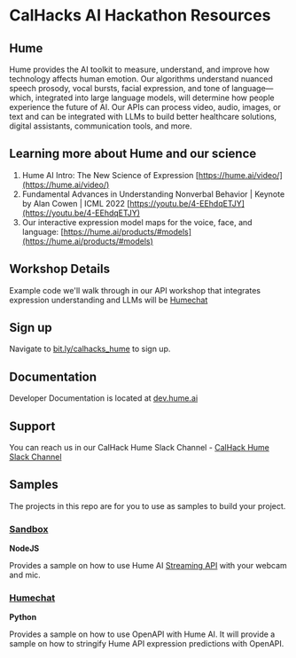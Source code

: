 # CalHacks AI Hackathon Resources

## Hume
Hume provides the AI toolkit to measure, understand, and improve how technology affects human emotion. Our algorithms understand nuanced speech prosody, vocal bursts, facial expression, and tone of language—which, integrated into large language models, will determine how people experience the future of AI. Our APIs can process video, audio, images, or text and can be integrated with LLMs to build better healthcare solutions, digital assistants, communication tools, and more.

## Learning more about Hume and our science
1. Hume AI Intro: The New Science of Expression [https://hume.ai/video/](https://hume.ai/video/)
2. Fundamental Advances in Understanding Nonverbal Behavior | Keynote by Alan Cowen | ICML 2022 [https://youtu.be/4-EEhdqETJY](https://youtu.be/4-EEhdqETJY)
3. Our interactive expression model maps for the voice, face, and language: [https://hume.ai/products/#models](https://hume.ai/products/#models)

## Workshop Details
Example code we'll walk through in our API workshop that integrates expression understanding and LLMs will be [Humechat](https://github.com/HumeAI/CalHacks/tree/main/humechat)
## Sign up
Navigate to [bit.ly/calhacks_hume](bit.ly/calhacks_hume) to sign up.

## Documentation
Developer Documentation is located at [dev.hume.ai](https://dev.hume.ai)

## Support 
You can reach us in our CalHack Hume Slack Channel - [CalHack Hume Slack Channel](https://join.slack.com/share/enQtNTQyODMwMTEzNzI5OC0yZWU5YWRmZmViOWM3ZDk0MmQ3NGJmMzU2OWE3ZTc1ZjczZWMxODQ0ZjE2OWFmZTYwNjE0M2VhODM5Mzk4YTUy)

## Samples
The projects in this repo are for you to use as samples to build your project.

### [Sandbox](https://github.com/HumeAI/CalHacks/tree/main/sandbox)
**NodeJS** 

Provides a sample on how to use Hume AI [Streaming API](https://docs.hume.ai/doc/streaming-api) with your webcam and mic.
### [Humechat](https://github.com/HumeAI/CalHacks/tree/main/humechat)
**Python**

Provides a sample on how to use OpenAPI with Hume AI.
It will provide a sample on how to stringify Hume API expression predictions with OpenAPI.